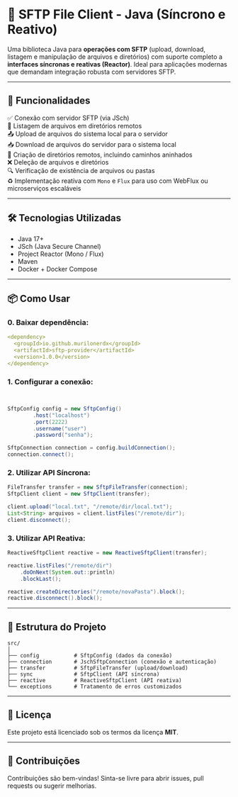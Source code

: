 
# 📁 SFTP File Client - Java (Síncrono e Reativo)

Uma biblioteca Java para **operações com SFTP** (upload, download, listagem e manipulação de arquivos e diretórios) com suporte completo a **interfaces síncronas e reativas (Reactor)**. Ideal para aplicações modernas que demandam integração robusta com servidores SFTP.

---

## 🚀 Funcionalidades

✅ Conexão com servidor SFTP (via JSch)  
📁 Listagem de arquivos em diretórios remotos  
📤 Upload de arquivos do sistema local para o servidor  
📥 Download de arquivos do servidor para o sistema local  
📂 Criação de diretórios remotos, incluindo caminhos aninhados  
❌ Deleção de arquivos e diretórios  
🔍 Verificação de existência de arquivos ou pastas  
♻️ Implementação reativa com `Mono` e `Flux` para uso com WebFlux ou microserviços escaláveis

---

## 🛠️ Tecnologias Utilizadas

- Java 17+
- JSch (Java Secure Channel)
- Project Reactor (Mono / Flux)
- Maven
- Docker + Docker Compose

---

## 📦 Como Usar
### 0. Baixar dependência:
```yaml
<dependency>
  <groupId>io.github.murilonerdx</groupId>
  <artifactId>sftp-provider</artifactId>
  <version>1.0.0</version>
</dependency>
```

### 1. Configurar a conexão:

```java


SftpConfig config = new SftpConfig()
		.host("localhost")
		.port(2222)
		.username("user")
		.password("senha");

SftpConnection connection = config.buildConnection();
connection.connect();
```

### 2. Utilizar API Síncrona:

```java
FileTransfer transfer = new SftpFileTransfer(connection);
SftpClient client = new SftpClient(transfer);

client.upload("local.txt", "/remote/dir/local.txt");
List<String> arquivos = client.listFiles("/remote/dir");
client.disconnect();
```

### 3. Utilizar API Reativa:

```java
ReactiveSftpClient reactive = new ReactiveSftpClient(transfer);

reactive.listFiles("/remote/dir")
    .doOnNext(System.out::println)
    .blockLast();

reactive.createDirectories("/remote/novaPasta").block();
reactive.disconnect().block();
```

---

## 📂 Estrutura do Projeto

```
src/
│
├── config           # SftpConfig (dados da conexão)
├── connection       # JschSftpConnection (conexão e autenticação)
├── transfer         # SftpFileTransfer (upload/download)
├── sync             # SftpClient (API síncrona)
├── reactive         # ReactiveSftpClient (API reativa)
└── exceptions       # Tratamento de erros customizados
```

---

## 📄 Licença

Este projeto está licenciado sob os termos da licença **MIT**.

---

## 🤝 Contribuições

Contribuições são bem-vindas! Sinta-se livre para abrir issues, pull requests ou sugerir melhorias.